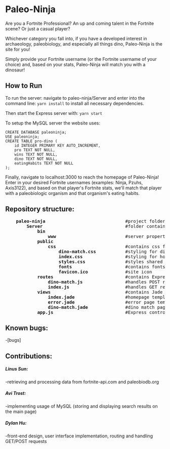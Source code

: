 # Paleo-Ninja

Are you a Fortnite Professional? An up and coming talent in the Fortnite scene? Or just a casual player?

Whichever category you fall into, if you have a developed interest in archaeology, paleobiology, and especially all things dino, Paleo-Ninja is the site for you!

Simply provide your Fortnite username (or the Fortnite username of your choice) and, based on your stats, Paleo-Ninja will match you with a dinosaur!
## How to Run

To run the server: navigate to paleo-ninja/Server and enter into the command line:
`yarn install`
to install all necessary dependencies.

Then start the Express server with:
`yarn start`

To setup the MySQL server the website uses:
```
CREATE DATABASE paleoninja;
USE paleoninja;
CREATE TABLE pro-dino (
    id INTEGER PRIMARY KEY AUTO_INCREMENT,
    pro TEXT NOT NULL,
    wins TEXT NOT NULL,
    dino TEXT NOT NULL,
    eatingHabits TEXT NOT NULL
);
```

Finally, navigate to localhost:3000 to reach the homepage of Paleo-Ninja! Enter in your desired Fortnite usernames (examples: Ninja, Pzuhs, Axis3122), and based on that player's Fortnite stats, we'll match that player with a paleobiologic organism and that organism's eating habits.

## Repository structure:
<pre>
    <b>paleo-ninja</b>                              #project folder
        <b>Server</b>                               #folder containing Express app
            <b>bin</b>
                <b>www</b>                          #server properties
            <b>public</b>
                <b>css</b>                          #contains css for pages
                    <b>dino-match.css</b>           #styling for dino-match page
                    <b>index.css</b>                #styling for homepage
                    <b>styles.css</b>               #styles shared by multiple pages
                    <b>fonts</b>                    #contains fonts for pages
                    <b>favicon.ico</b>              #site icon
            <b>routes</b>                           #contains Express routes (handles GET and POST requests)
                <b>dino-match.js</b>                #handles POST request from Fortnite username form
                <b>index.js</b>                     #handles GET request for homepage
            <b>views</b>                            #contains Jade templates for pages
                <b>index.jade</b>                   #homepage template
                <b>error.jade</b>                   #error page template
                <b>dino-match.jade</b>              #dino match page template
            <b>app.js</b>                           #Express controller
</pre>
  
## Known bugs:
  
-[bugs]
  
## Contributions:
  
##### Linus Sun:
-retrieving and processing data from fortnite-api.com and paleobiodb.org
  
##### Avi Trost:
-implementing usage of MySQL (storing and displaying search results on the main page)
  
##### Dylan Hu:
-front-end design, user interface implementation, routing and handling GET/POST requests
    
   

